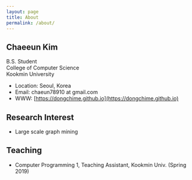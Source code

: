 ```yaml
---
layout: page
title: About
permalink: /about/
---
```


## Chaeeun Kim
B.S. Student<br/>
College of Computer Science  
Kookmin University

* Location: Seoul, Korea
* Email: chaeun78910 at gmail.com
* WWW: [https://dongchime.github.io](https://dongchime.github.io)

## Research Interest
* Large scale graph mining

## Teaching
* Computer Programming 1, Teaching Assistant, Kookmin Univ. (Spring 2019)